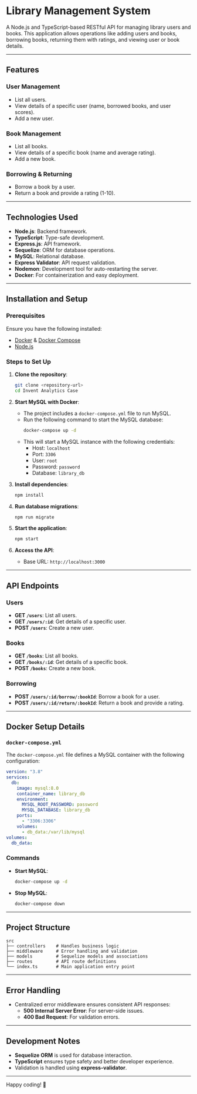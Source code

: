 
# Library Management System

A Node.js and TypeScript-based RESTful API for managing library users and books. This application allows operations like adding users and books, borrowing books, returning them with ratings, and viewing user or book details.

---

## Features

### User Management
- List all users.
- View details of a specific user (name, borrowed books, and user scores).
- Add a new user.

### Book Management
- List all books.
- View details of a specific book (name and average rating).
- Add a new book.

### Borrowing & Returning
- Borrow a book by a user.
- Return a book and provide a rating (1-10).

---

## Technologies Used

- **Node.js**: Backend framework.
- **TypeScript**: Type-safe development.
- **Express.js**: API framework.
- **Sequelize**: ORM for database operations.
- **MySQL**: Relational database.
- **Express Validator**: API request validation.
- **Nodemon**: Development tool for auto-restarting the server.
- **Docker**: For containerization and easy deployment.

---

## Installation and Setup

### Prerequisites
Ensure you have the following installed:
- [Docker](https://www.docker.com/) & [Docker Compose](https://docs.docker.com/compose/)
- [Node.js](https://nodejs.org)

### Steps to Set Up

1. **Clone the repository**:
   ```bash
   git clone <repository-url>
   cd Invent Analytics Case
   ```

2. **Start MySQL with Docker**:
   - The project includes a `docker-compose.yml` file to run MySQL.
   - Run the following command to start the MySQL database:
     ```bash
     docker-compose up -d
     ```
   - This will start a MySQL instance with the following credentials:
     - Host: `localhost`
     - Port: `3306`
     - User: `root`
     - Password: `password`
     - Database: `library_db`

3. **Install dependencies**:
   ```bash
   npm install
   ```

4. **Run database migrations**:
   ```bash
   npm run migrate
   ```

5. **Start the application**:
     ```bash
     npm start
     ```

6. **Access the API**:
   - Base URL: `http://localhost:3000`

---

## API Endpoints

### Users
- **GET `/users`**: List all users.
- **GET `/users/:id`**: Get details of a specific user.
- **POST `/users`**: Create a new user.

### Books
- **GET `/books`**: List all books.
- **GET `/books/:id`**: Get details of a specific book.
- **POST `/books`**: Create a new book.

### Borrowing
- **POST `/users/:id/borrow/:bookId`**: Borrow a book for a user.
- **POST `/users/:id/return/:bookId`**: Return a book and provide a rating.

---

## Docker Setup Details

### `docker-compose.yml`
The `docker-compose.yml` file defines a MySQL container with the following configuration:
```yaml
version: "3.8"
services:
  db:
    image: mysql:8.0
    container_name: library_db
    environment:
      MYSQL_ROOT_PASSWORD: password
      MYSQL_DATABASE: library_db
    ports:
      - "3306:3306"
    volumes:
      - db_data:/var/lib/mysql
volumes:
  db_data:
```

### Commands
- **Start MySQL**:
  ```bash
  docker-compose up -d
  ```
- **Stop MySQL**:
  ```bash
  docker-compose down
  ```

---

## Project Structure

```
src
├── controllers    # Handles business logic
├── middleware     # Error handling and validation
├── models         # Sequelize models and associations
├── routes         # API route definitions
└── index.ts       # Main application entry point
```

---

## Error Handling

- Centralized error middleware ensures consistent API responses:
  - **500 Internal Server Error**: For server-side issues.
  - **400 Bad Request**: For validation errors.

---

## Development Notes

- **Sequelize ORM** is used for database interaction.
- **TypeScript** ensures type safety and better developer experience.
- Validation is handled using **express-validator**.

---



Happy coding! 🚀

